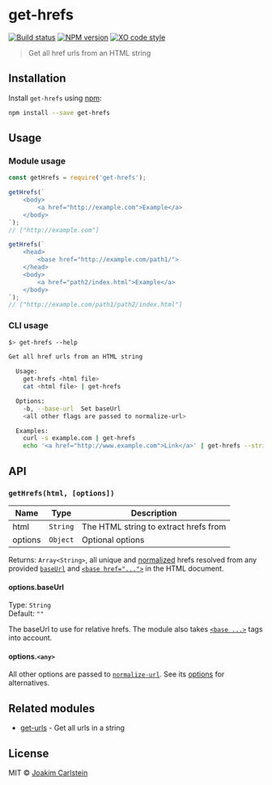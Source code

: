 # get-hrefs

[![Build status][travis-image]][travis-url] [![NPM version][npm-image]][npm-url] [![XO code style][codestyle-image]][codestyle-url]

> Get all href urls from an HTML string

## Installation

Install `get-hrefs` using [npm](https://www.npmjs.com/):

```bash
npm install --save get-hrefs
```

## Usage

### Module usage

```javascript
const getHrefs = require('get-hrefs');

getHrefs(`
	<body>
		<a href="http://example.com">Example</a>
	</body>
`);
// ["http://example.com"]

getHrefs(`
	<head>
		<base href="http://example.com/path1/">
	</head>
	<body>
		<a href="path2/index.html">Example</a>
	</body>
`);
// ["http://example.com/path1/path2/index.html"]
```

### CLI usage

```bash
$> get-hrefs --help

Get all href urls from an HTML string

  Usage:
    get-hrefs <html file>
    cat <html file> | get-hrefs

  Options:
    -b, --base-url	Set baseUrl
    <all other flags are passed to normalize-url>

  Examples:
    curl -s example.com | get-hrefs
    echo '<a href="http://www.example.com">Link</a>' | get-hrefs --strip-w-w-w
```

## API

### `getHrefs(html, [options])`

| Name    | Type     | Description                           |
| ------- | -------- | ------------------------------------- |
| html    | `String` | The HTML string to extract hrefs from |
| options | `Object` | Optional options                      |

Returns: `Array<String>`, all unique and [normalized](https://github.com/sindresorhus/normalize-url) hrefs resolved from any provided [`baseUrl`](#optionsbaseurl) and [`<base href="...">`](https://developer.mozilla.org/en-US/docs/Web/HTML/Element/base) in the HTML document.

#### options.baseUrl

Type: `String`  
Default: `""`

The baseUrl to use for relative hrefs. The module also takes [`<base ...>`](https://developer.mozilla.org/en-US/docs/Web/HTML/Element/base) tags into account.

#### options.`<any>`

All other options are passed to [`normalize-url`](https://github.com/sindresorhus/normalize-url). See its [options](https://github.com/sindresorhus/normalize-url#options) for alternatives.

## Related modules

- [get-urls](https://github.com/sindresorhus/get-urls) - Get all urls in a string

## License

MIT © [Joakim Carlstein](http://joakim.beng.se/)

[npm-url]: https://npmjs.org/package/get-hrefs
[npm-image]: https://badge.fury.io/js/get-hrefs.svg
[travis-url]: https://travis-ci.org/joakimbeng/get-hrefs
[travis-image]: https://travis-ci.org/joakimbeng/get-hrefs.svg?branch=master
[codestyle-url]: https://github.com/sindresorhus/xo
[codestyle-image]: https://img.shields.io/badge/code_style-XO-5ed9c7.svg?style=flat
